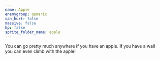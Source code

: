 ```yaml
---
name: Apple
enemygroup: generic
can_hurt: false
massive: false
hp: false
sprite_folder_name: apple
---
```


You can go pretty much anywhere if you have an apple. If you have a wall you can even climb with the apple!
